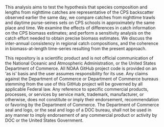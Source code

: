 This analysis aims to test the hypothesis that species composition and lengths from nighttime catches are representative of the CPS backscatter observed earlier the same day, we compare catches from nighttime trawls and daytime purse-seines sets on CPS schools in approximately the same place and time. We examine the effects of differences in catch information on the CPS biomass estimates; and perform a sensitivity analysis on the catch effort needed to obtain precise biomass estimates. We discuss the inter-annual consistency in regional catch compositions, and the coherence in biomass-at-length time-series resulting from the present approach. 

This repository is a scientific product and is not official communication of the National Oceanic and Atmospheric Administration, or the United States Department of Commerce. All NOAA GitHub project code is provided on an ‘as is’ basis and the user assumes responsibility for its use. Any claims against the Department of Commerce or Department of Commerce bureaus stemming from the use of this GitHub project will be governed by all applicable Federal law. Any reference to specific commercial products, processes, or services by service mark, trademark, manufacturer, or otherwise, does not constitute or imply their endorsement, recommendation or favoring by the Department of Commerce. The Department of Commerce seal and logo, or the seal and logo of a DOC bureau, shall not be used in any manner to imply endorsement of any commercial product or activity by DOC or the United States Government.
